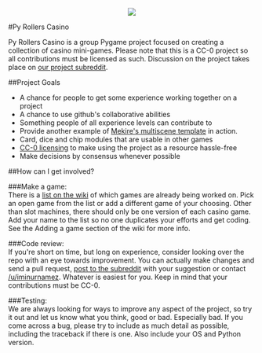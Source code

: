 <p align="center"><img src="http://i.imgur.com/JyE27u3.gif"/></p>  
 
#Py Rollers Casino

Py Rollers Casino is a group Pygame project focused on creating a collection of casino mini-games.  Please note that this is a CC-0 project so all contributions must be licensed as such.  Discussion on the project takes place on [our project subreddit](http://www.reddit.com/r/PyRollersCasino/).

##Project Goals  

* A chance for people to get some experience working together on a project
* A chance to use github's collaborative abilities
* Something people of all experience levels can contribute to
* Provide another example of [Mekire's multiscene template](https://github.com/Mekire/pygame-mutiscene-template-with-movie) in action.
* Card, dice and chip modules that are usable in other games
* [CC-0 licensing](http://creativecommons.org/about/cc0) to make using the project as a resource hassle-free
* Make decisions by consensus whenever possible

##How can I get involved?  

###Make a game:  
There is a [list on the wiki](http://www.reddit.com/r/PyRollersCasino/wiki/index) of which games are already being worked on. Pick an open game from the list or add a different game of your choosing. Other than slot machines, there should only be one version of each casino game. Add your name to the list so no one duplicates your efforts and get coding. See the Adding a game section of the wiki for more info.

###Code review:  
If you're short on time, but long on experience, consider looking over the repo with an eye towards improvement. You can actually make changes and send a pull request, [post to the subreddit](http://www.reddit.com/r/PyRollersCasino/) with your suggestion or contact [/u/iminurnamez](http://www.reddit.com/user/iminurnamez). Whatever is easiest for you. Keep in mind that your contributions must be CC-0.

###Testing:  
We are always looking for ways to improve any aspect of the project, so try it out and let us know what you think, good or bad. Especially bad. If you come across a bug, please try to include as much detail as possible, including the traceback if there is one. Also include your OS and Python version.